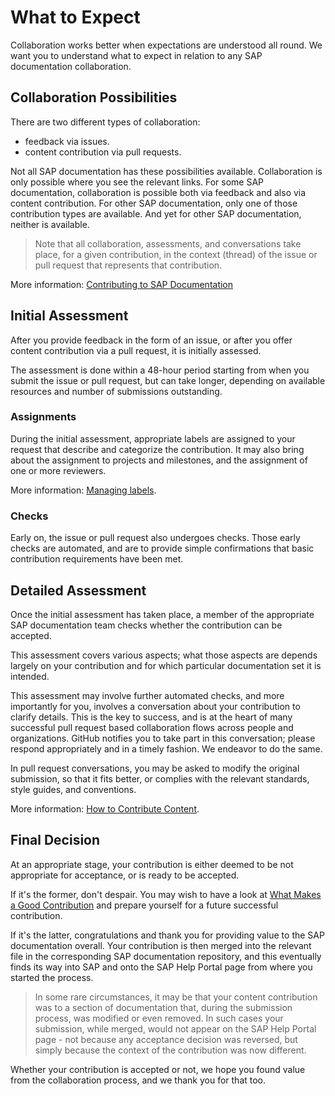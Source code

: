 # What to Expect

Collaboration works better when expectations are understood all round. We want you to understand what to expect in relation to any SAP documentation collaboration.

## Collaboration Possibilities

There are two different types of collaboration:
* feedback via issues.
* content contribution via pull requests.

Not all SAP documentation has these possibilities available. Collaboration is only possible where you see the relevant links. For some SAP documentation, collaboration is possible both via feedback and also via content contribution. For other SAP documentation, only one of those contribution types are available. And yet for other SAP documentation, neither is available.

> Note that all collaboration, assessments, and conversations take place, for a given contribution, in the context (thread) of the issue or pull request that represents that contribution.

More information: [Contributing to SAP Documentation](contributing.md)

## Initial Assessment

After you provide feedback in the form of an issue, or after you offer content contribution via a pull request, it is initially assessed.

The assessment is done within a 48-hour period starting from when you submit the issue or pull request, but can take longer, depending on available resources and number of submissions outstanding.

### Assignments

During the initial assessment, appropriate labels are assigned to your request that describe and categorize the contribution. It may also bring about the assignment to projects and milestones, and the assignment of one or more reviewers.

More information: [Managing labels][github-labels].

### Checks

Early on, the issue or pull request also undergoes checks. Those early checks are automated, and are to provide simple confirmations that basic contribution requirements have been met.

## Detailed Assessment

Once the initial assessment has taken place, a member of the appropriate SAP documentation team checks whether the contribution can be accepted.

This assessment covers various aspects; what those aspects are depends largely on your contribution and for which particular documentation set it is intended.

This assessment may involve further automated checks, and more importantly for you, involves a conversation about your contribution to clarify details. This is the key to success, and is at the heart of many successful pull request based collaboration flows across people and organizations. GitHub notifies you to take part in this conversation; please respond appropriately and in a timely fashion. We endeavor to do the same.

In pull request conversations, you may be asked to modify the original submission, so that it fits better, or complies with the relevant standards, style guides, and conventions.

More information: [How to Contribute Content](content-contribution/README.md).

## Final Decision

At an appropriate stage, your contribution is either deemed to be not appropriate for acceptance, or is ready to be accepted.

If it's the former, don't despair. You may wish to have a look at [What Makes a Good Contribution](content-contribution/good-contribution.md) and prepare yourself for a future successful contribution.

If it's the latter, congratulations and thank you for providing value to the SAP documentation overall. Your contribution is then merged into the relevant file in the corresponding SAP documentation repository, and this eventually finds its way into SAP and onto the SAP Help Portal page from where you started the process.

> In some rare circumstances, it may be that your content contribution was to a section of documentation that, during the submission process, was modified or even removed. In such cases your submission, while merged, would not appear on the SAP Help Portal page - not because any acceptance decision was reversed, but simply because the context of the contribution was now different.

Whether your contribution is accepted or not, we hope you found value from the collaboration process, and we thank you for that too.


[github-labels]: https://docs.github.com/en/github/managing-your-work-on-github/managing-labels
